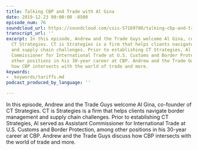 ```yaml
---
title: Talking CBP and Trade with Al Gina
date: 2019-12-23 00:00:00 -0500
episode_num: 76
soundcloud_url: https://soundcloud.com/csis-57169780/talking-cbp-and-trade-with-al
transcript_url: ''
excerpt: In this episode, Andrew and the Trade Guys welcome Al Gina, co-founder of
  CT Strategies. CT is Strategies is a firm that helps clients navigate border management
  and supply chain challenges. Prior to establishing CT Strategies, Al served as Assistant
  Commissioner for International Trade at U.S. Customs and Border Protection, among
  other positions in his 30-year career at CBP. Andrew and the Trade Guys discuss
  how CBP intersects with the world of trade and more.
keywords:
- _keywords/tariffs.md
podcast_produced_by_language: ''

---
```

In this episode, Andrew and the Trade Guys welcome Al Gina, co-founder of CT Strategies. CT is Strategies is a firm that helps clients navigate border management and supply chain challenges. Prior to establishing CT Strategies, Al served as Assistant Commissioner for International Trade at U.S. Customs and Border Protection, among other positions in his 30-year career at CBP. Andrew and the Trade Guys discuss how CBP intersects with the world of trade and more.